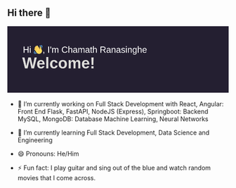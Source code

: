 ## Hi there 👋

[![MasterHead](https://github.com/chamath-ranasinghe/chamath-ranasinghe/blob/main/header.png)](https://github.com/chamath-ranasinghe/)

<!--
**chamath-ranasinghe/chamath-ranasinghe** is a ✨ _special_ ✨ repository because its `README.md` (this file) appears on your GitHub profile.

Here are some ideas to get you started:
-->

- 🔭 I’m currently working on Full Stack Development with
        React, Angular: Front End
        Flask, FastAPI, NodeJS (Express), Springboot: Backend
        MySQL, MongoDB: Database
        Machine Learning, Neural Networks
      
- 🌱 I’m currently learning Full Stack Development, Data Science and Engineering
- 😄 Pronouns: He/Him
- ⚡ Fun fact: I play guitar and sing out of the blue and watch random movies that I come across.


<!--
[![Chamath's GitHub stats](https://my-github-stats-jusfap5ac-chamath-ranasinghes-projects.vercel.app/api?username=chamath-ranasinghe)](https://github.com/chamath-ranasinghe/my-github-stats)
-->

